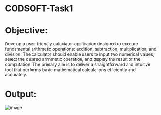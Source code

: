 # CODSOFT-Task1

# Objective:
Develop a user-friendly calculator application designed to execute fundamental arithmetic operations: addition, subtraction, multiplication, and division. The calculator should enable users to input two numerical values, select the desired arithmetic operation, and display the result of the computation. The primary aim is to deliver a straightforward and intuitive tool that performs basic mathematical calculations efficiently and accurately.
# Output:

![image](https://github.com/user-attachments/assets/400d747d-d927-40db-aa46-0d1f931c4351)
